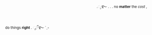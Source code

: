  ﾠ　 ﾠ　  ﾠ　  ﾠ　 ﾠ　 ﾠ　ﾠﾠ　ﾠﾠ　ﾠ　ﾠ　 ﾠ<sub>.ೃ࿐ . . .  no **matter** the *cost* ,<sub>

 ﾠ　 ﾠ　 ﾠ　 ﾠ　 ﾠ　 ﾠ ﾠ　 ﾠ　 ﾠ　　 ﾠ　  ﾠ　ﾠ　 ﾠ　ﾠﾠ　ﾠﾠ　ﾠﾠ　 ﾠ　 <sub>do things **right** . ೄྀ࿐ ˊˎ-<sub>
